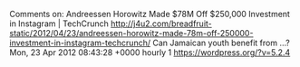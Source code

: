 Comments on: Andreessen Horowitz Made $78M Off $250,000 Investment in Instagram | TechCrunch http://j4u2.com/breadfruit-static/2012/04/23/andreessen-horowitz-made-78m-off-250000-investment-in-instagram-techcrunch/ Can Jamaican youth benefit from ...? Mon, 23 Apr 2012 08:43:28 +0000  hourly   1  https://wordpress.org/?v=5.2.4